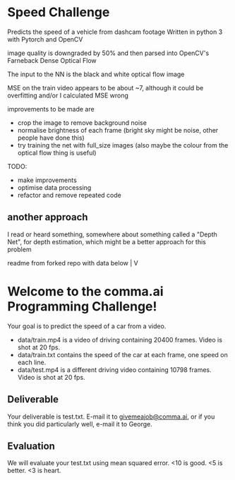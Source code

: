 Speed Challenge
======

Predicts the speed of a vehicle from dashcam footage
Written in python 3 with Pytorch and OpenCV

image quality is downgraded by 50% and then parsed into OpenCV's Farneback Dense Optical Flow 

The input to the NN is the black and white optical flow image

MSE on the train video appears to be about ~7, although it could be overfitting and/or I calculated MSE wrong

improvements to be made are 

- crop the image to remove background noise
- normalise brightness of each frame (bright sky might be noise, other people have done this)
- try training the net with full_size images (also maybe the colour from the optical flow thing is useful)

TODO: 
- make improvements
- optimise data processing
- refactor and remove repeated code


another approach
------

I read or heard something, somewhere about something called a "Depth Net", for depth estimation, which might be a better 
approach for this problem 

readme from forked repo with data below |
                                        V

Welcome to the comma.ai Programming Challenge!
======

Your goal is to predict the speed of a car from a video.

- data/train.mp4 is a video of driving containing 20400 frames. Video is shot at 20 fps.
- data/train.txt contains the speed of the car at each frame, one speed on each line.
- data/test.mp4 is a different driving video containing 10798 frames. Video is shot at 20 fps.

Deliverable
-----

Your deliverable is test.txt. E-mail it to givemeajob@comma.ai, or if you think you did particularly well, e-mail it to George.

Evaluation
-----

We will evaluate your test.txt using mean squared error. <10 is good. <5 is better. <3 is heart.
